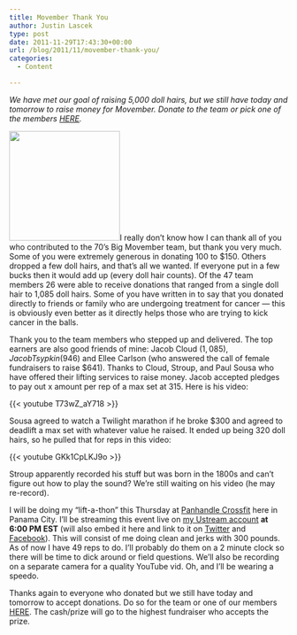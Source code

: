 ```yaml
---
title: Movember Thank You
author: Justin Lascek
type: post
date: 2011-11-29T17:43:30+00:00
url: /blog/2011/11/movember-thank-you/
categories:
  - Content

---
```

_We have met our goal of raising 5,000 doll hairs, but we still have today and tomorrow to raise money for Movember. Donate to the team or pick one of the members <a href="http://mobro.co/JLascek" target="_blank">HERE</a>._ 
  

  
[<img data-attachment-id="5828" data-permalink="/blog/2011/11/movember-thank-you/moustacheman-1-2/" data-orig-file="/2011/11/moustacheman-11.png" data-orig-size="200,198" data-comments-opened="1" data-image-meta="{&quot;aperture&quot;:&quot;0&quot;,&quot;credit&quot;:&quot;&quot;,&quot;camera&quot;:&quot;&quot;,&quot;caption&quot;:&quot;&quot;,&quot;created_timestamp&quot;:&quot;0&quot;,&quot;copyright&quot;:&quot;&quot;,&quot;focal_length&quot;:&quot;0&quot;,&quot;iso&quot;:&quot;0&quot;,&quot;shutter_speed&quot;:&quot;0&quot;,&quot;title&quot;:&quot;&quot;}" data-image-title="moustacheman-1" data-image-description="" data-medium-file="/2011/11/moustacheman-11.png" data-large-file="/2011/11/moustacheman-11.png" src="/2011/11/moustacheman-11.png" alt="" title="moustacheman-1" width="200" height="198" class="alignleft size-full wp-image-5828" />][1]I really don&#8217;t know how I can thank all of you who contributed to the 70&#8217;s Big Movember team, but thank you very much. Some of you were extremely generous in donating 100 to $150. Others dropped a few doll hairs, and that&#8217;s all we wanted. If everyone put in a few bucks then it would add up (every doll hair counts). Of the 47 team members 26 were able to receive donations that ranged from a single doll hair to 1,085 doll hairs. Some of you have written in to say that you donated directly to friends or family who are undergoing treatment for cancer &#8212; this is obviously even better as it directly helps those who are trying to kick cancer in the balls.
  

  
Thank you to the team members who stepped up and delivered. The top earners are also good friends of mine: Jacob Cloud ($1,085), Jacob Tsypkin ($946) and Ellee Carlson (who answered the call of female fundraisers to raise $641). Thanks to Cloud, Stroup, and Paul Sousa who have offered their lifting services to raise money. Jacob accepted pledges to pay out x amount per rep of a max set at 315. Here is his video:

{{< youtube T73wZ_aY718 >}}
  

  
Sousa agreed to watch a Twilight marathon if he broke $300 and agreed to deadlift a max set with whatever value he raised. It ended up being 320 doll hairs, so he pulled that for reps in this video:
  
{{< youtube GKk1CpLKJ9o >}}
  

  
Stroup apparently recorded his stuff but was born in the 1800s and can&#8217;t figure out how to play the sound? We&#8217;re still waiting on his video (he may re-record).
  

  
I will be doing my &#8220;lift-a-thon&#8221; this Thursday at <a href="http://www.panhandlecrossfit.com/" target="_blank">Panhandle Crossfit</a> here in Panama City. I&#8217;ll be streaming this event live on <a href="http://www.ustream.tv/user/Get70sBig" target="_blank">my Ustream account</a> **at 6:00 PM EST** (will also embed it here and link to it on <a href="http://twitter.com/#!/70sBig" target="_blank">Twitter</a> and <a href="http://www.facebook.com/70sBig" target="_blank">Facebook</a>). This will consist of me doing clean and jerks with 300 pounds. As of now I have 49 reps to do. I&#8217;ll probably do them on a 2 minute clock so there will be time to dick around or field questions. We&#8217;ll also be recording on a separate camera for a quality YouTube vid. Oh, and I&#8217;ll be wearing a speedo.
  

  
Thanks again to everyone who donated but we still have today and tomorrow to accept donations. Do so for the team or one of our members <a href="http://mobro.co/JLascek" target="_blank">HERE</a>. The cash/prize will go to the highest fundraiser who accepts the prize.

 [1]: /2011/11/moustacheman-11.png

